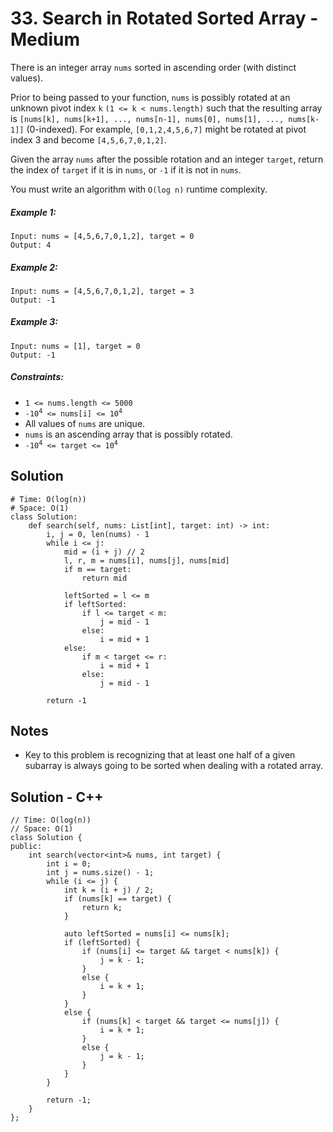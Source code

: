 # 33. Search in Rotated Sorted Array - Medium

There is an integer array `nums` sorted in ascending order (with distinct values).

Prior to being passed to your function, `nums` is possibly rotated at an unknown pivot index `k` `(1 <= k < nums.length)` such that the resulting array is `[nums[k], nums[k+1], ..., nums[n-1], nums[0], nums[1], ..., nums[k-1]]` (0-indexed). For example, `[0,1,2,4,5,6,7]` might be rotated at pivot index 3 and become `[4,5,6,7,0,1,2]`.

Given the array `nums` after the possible rotation and an integer `target`, return the index of `target` if it is in `nums`, or `-1` if it is not in `nums`.

You must write an algorithm with `O(log n)` runtime complexity.

##### Example 1:

```
Input: nums = [4,5,6,7,0,1,2], target = 0
Output: 4
```

##### Example 2:

```
Input: nums = [4,5,6,7,0,1,2], target = 3
Output: -1
```

##### Example 3:

```
Input: nums = [1], target = 0
Output: -1
```

##### Constraints:

- `1 <= nums.length <= 5000`
- <code>-10<sup>4</sup> <= nums[i] <= 10<sup>4</sup></code>
- All values of `nums` are unique.
- `nums` is an ascending array that is possibly rotated.
- <code>-10<sup>4</sup> <= target <= 10<sup>4</sup></code>

## Solution

```
# Time: O(log(n))
# Space: O(1)
class Solution:
    def search(self, nums: List[int], target: int) -> int:
        i, j = 0, len(nums) - 1
        while i <= j:
            mid = (i + j) // 2
            l, r, m = nums[i], nums[j], nums[mid]
            if m == target:
                return mid
            
            leftSorted = l <= m
            if leftSorted:
                if l <= target < m:
                    j = mid - 1
                else:
                    i = mid + 1
            else:
                if m < target <= r:
                    i = mid + 1
                else:
                    j = mid - 1
        
        return -1
```

## Notes
- Key to this problem is recognizing that at least one half of a given subarray is always going to be sorted when dealing with a rotated array.

## Solution - C++

```
// Time: O(log(n))
// Space: O(1)
class Solution {
public:
    int search(vector<int>& nums, int target) {
        int i = 0;
        int j = nums.size() - 1;
        while (i <= j) {
            int k = (i + j) / 2;
            if (nums[k] == target) {
                return k;
            }

            auto leftSorted = nums[i] <= nums[k];
            if (leftSorted) {
                if (nums[i] <= target && target < nums[k]) {
                    j = k - 1;
                }
                else {
                    i = k + 1;
                }
            }
            else {
                if (nums[k] < target && target <= nums[j]) {
                    i = k + 1;
                }
                else {
                    j = k - 1;
                }
            }
        }

        return -1;
    }
};
```
